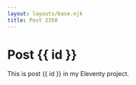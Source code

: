 ```yaml
---
layout: layouts/base.njk
title: Post 2358
---
```


# Post {{ id }}

This is post {{ id }} in my Eleventy project.
